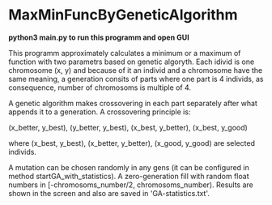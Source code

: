 # MaxMinFuncByGeneticAlgorithm


**python3 main.py to run this programm and open GUI**


This programm approximately calculates a minimum or a maximum of function with two parametrs based on genetic algoryth.
Each idivid is one chromosome (x, y) and because of it an individ and a chromosome have the same meaning, a generation consits of parts where one part is 4 individs, as consequence, number of chromosoms is multiple of 4.

A genetic algorithm makes crossovering in each part separately after what appends it to a generation. A crossovering principle is:

(x_better, y_best), (y_better, y_best), (x_best, y_better), (x_best, y_good)

where (x_best, y_best), (x_better, y_better), (x_good, y_good) are selected individs.

A mutation can be chosen randomly in any gens (it can be configured in method startGA_with_statistics).
A zero-generation fill with random float numbers in [-chromosoms_number/2, chromosoms_number).
Results are shown in the screen and also are saved in 'GA-statistics.txt'.



 
